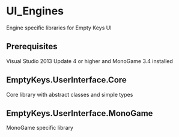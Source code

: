 # UI_Engines
Engine specific libraries for Empty Keys UI

## Prerequisites
Visual Studio 2013 Update 4 or higher and MonoGame 3.4 installed

## EmptyKeys.UserInterface.Core
Core library with abstract classes and simple types

## EmptyKeys.UserInterface.MonoGame
MonoGame specific library
